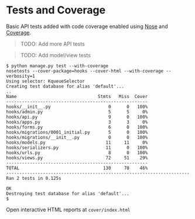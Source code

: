# Tests and Coverage

Basic API tests added with code coverage enabled using [Nose](https://nose.readthedocs.io/en/latest/) and
[Coverage](https://pypi.org/project/coverage/).

> TODO: Add more API tests

> TODO: Add model/view tests

```shell script
$ python manage.py test --with-coverage
nosetests --cover-package=hooks --cover-html --with-coverage --verbosity=1
Using selector: KqueueSelector
Creating test database for alias 'default'...
..
Name                               Stmts   Miss  Cover
------------------------------------------------------
hooks/__init__.py                      0      0   100%
hooks/admin.py                         5      5     0%
hooks/api.py                           9      0   100%
hooks/apps.py                          3      3     0%
hooks/forms.py                         6      0   100%
hooks/migrations/0001_initial.py       5      0   100%
hooks/migrations/__init__.py           0      0   100%
hooks/models.py                       11     11     0%
hooks/serializers.py                  11      0   100%
hooks/urls.py                          8      0   100%
hooks/views.py                        72     51    29%
------------------------------------------------------
TOTAL                                130     70    46%
----------------------------------------------------------------------
Ran 2 tests in 0.125s

OK
Destroying test database for alias 'default'...
$
```

Open interactive HTML reports at `cover/index.html`